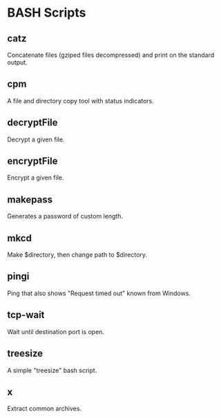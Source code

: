 # BASH Scripts

## catz
Concatenate files (gziped files decompressed) and print on the standard output.

## cpm
A file and directory copy tool with status indicators.

## decryptFile
Decrypt a given file.

## encryptFile
Encrypt a given file.

## makepass
Generates a password of custom length.

## mkcd
Make $directory, then change path to $directory.

## pingi
Ping that also shows "Request timed out" known from Windows.

## tcp-wait
Wait until destination port is open.

## treesize
A simple "treesize" bash script.

## x
Extract common archives.
